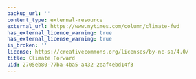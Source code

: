 ```yaml
---
backup_url: ''
content_type: external-resource
external_url: https://www.nytimes.com/column/climate-fwd
has_external_licence_warning: true
has_external_license_warning: true
is_broken: ''
license: https://creativecommons.org/licenses/by-nc-sa/4.0/
title: Climate Forward
uid: 2705eb80-77ba-4ba5-a432-2eaf4ebd14f3
---
```


